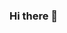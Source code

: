 ### Hi there 👋

<!--
**Jeremiah-shichengge/Jeremiah-shichengge** is a ✨ _special_ ✨ repository because its `README.md` (this file) appears on your GitHub profile.

Here are some ideas to get you started:

- 🔭 I’m currently working on Data systems
- 🌱 I’m currently learning python and go
- 👯 I’m looking to collaborate on new storage solutions
- 🤔 I’m looking for help with low cost commercial ideas
- 💬 Ask me about ...
- 📫 How to reach me: wechat, shi917528531
- 😄 Pronouns: shi cheng ge
- ⚡ Fun fact: climbing, sleeping,waiting
-->
